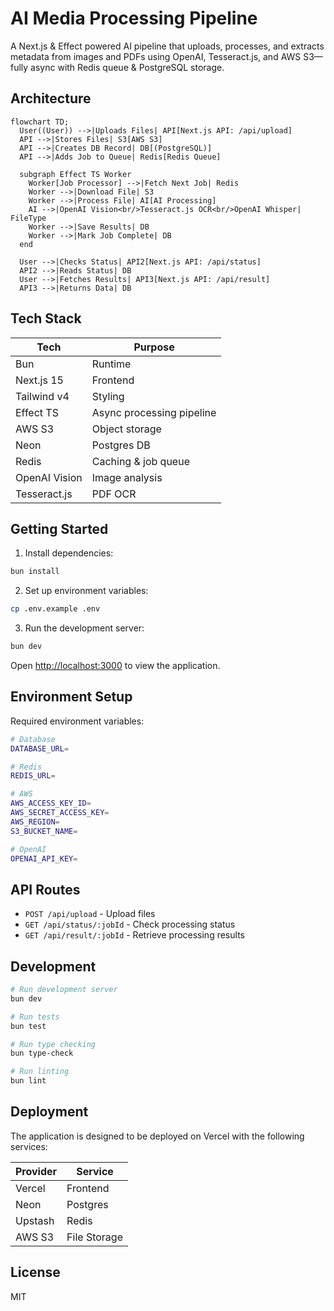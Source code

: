 # AI Media Processing Pipeline

A Next.js & Effect powered AI pipeline that uploads, processes, and extracts metadata from images and PDFs using OpenAI, Tesseract.js, and AWS S3—fully async with Redis queue & PostgreSQL storage.

## Architecture

```mermaid
flowchart TD;
  User((User)) -->|Uploads Files| API[Next.js API: /api/upload]
  API -->|Stores Files| S3[AWS S3]
  API -->|Creates DB Record| DB[(PostgreSQL)]
  API -->|Adds Job to Queue| Redis[Redis Queue]

  subgraph Effect TS Worker
    Worker[Job Processor] -->|Fetch Next Job| Redis
    Worker -->|Download File| S3
    Worker -->|Process File| AI[AI Processing]
    AI -->|OpenAI Vision<br/>Tesseract.js OCR<br/>OpenAI Whisper| FileType
    Worker -->|Save Results| DB
    Worker -->|Mark Job Complete| DB
  end

  User -->|Checks Status| API2[Next.js API: /api/status]
  API2 -->|Reads Status| DB
  User -->|Fetches Results| API3[Next.js API: /api/result]
  API3 -->|Returns Data| DB
```

## Tech Stack

| Tech          | Purpose                   |
| ------------- | ------------------------- |
| Bun           | Runtime                   |
| Next.js 15    | Frontend                  |
| Tailwind v4   | Styling                   |
| Effect TS     | Async processing pipeline |
| AWS S3        | Object storage            |
| Neon          | Postgres DB               |
| Redis         | Caching & job queue       |
| OpenAI Vision | Image analysis            |
| Tesseract.js  | PDF OCR                   |

## Getting Started

1. Install dependencies:

```bash
bun install
```

2. Set up environment variables:

```bash
cp .env.example .env
```

3. Run the development server:

```bash
bun dev
```

Open [http://localhost:3000](http://localhost:3000) to view the application.

## Environment Setup

Required environment variables:

```bash
# Database
DATABASE_URL=

# Redis
REDIS_URL=

# AWS
AWS_ACCESS_KEY_ID=
AWS_SECRET_ACCESS_KEY=
AWS_REGION=
S3_BUCKET_NAME=

# OpenAI
OPENAI_API_KEY=
```

## API Routes

- `POST /api/upload` - Upload files
- `GET /api/status/:jobId` - Check processing status
- `GET /api/result/:jobId` - Retrieve processing results

## Development

```bash
# Run development server
bun dev

# Run tests
bun test

# Run type checking
bun type-check

# Run linting
bun lint
```

## Deployment

The application is designed to be deployed on Vercel with the following services:

| Provider | Service      |
| -------- | ------------ |
| Vercel   | Frontend     |
| Neon     | Postgres     |
| Upstash  | Redis        |
| AWS S3   | File Storage |

## License

MIT
